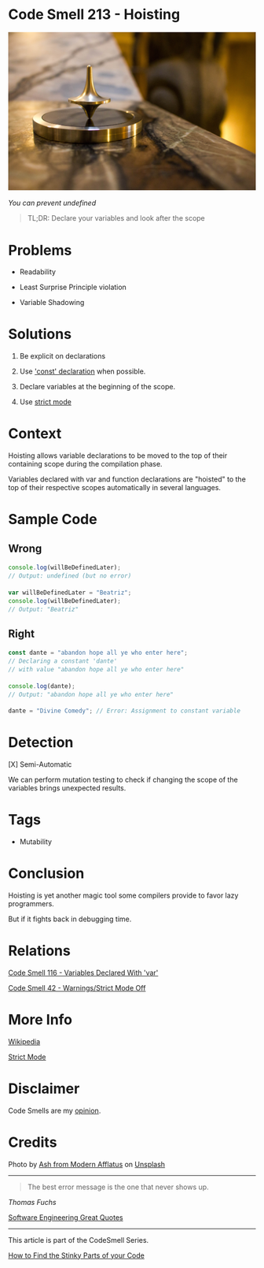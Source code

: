 # Code Smell 213 - Hoisting
            
![Code Smell 213 - Hoisting](Code%20Smell%20213%20-%20Hoisting.jpg)

*You can prevent undefined*

> TL;DR: Declare your variables and look after the scope

# Problems

- Readability

- Least Surprise Principle violation

- Variable Shadowing 

# Solutions

1. Be explicit on declarations

2. Use ['const' declaration](https://github.com/mcsee/Software-Design-Articles/tree/main/Articles/Code%20Smells/Code%20Smell%20116%20-%20Variables%20Declared%20With%20'var'/readme.md) when possible.

3. Declare variables at the beginning of the scope.

4. Use [strict mode](https://developer.mozilla.org/en-US/docs/Web/JavaScript/Reference/Strict_mode)

# Context

Hoisting allows variable declarations to be moved to the top of their containing scope during the compilation phase. 

Variables declared with var and function declarations are "hoisted" to the top of their respective scopes automatically in several languages.

# Sample Code

## Wrong

<!-- [Gist Url](https://gist.github.com/mcsee/6d889d8015a9acd6b8de8382e7dd28fc) -->

```javascript
console.log(willBeDefinedLater); 
// Output: undefined (but no error)

var willBeDefinedLater = "Beatriz";
console.log(willBeDefinedLater); 
// Output: "Beatriz"
```

## Right

<!-- [Gist Url](https://gist.github.com/mcsee/fe321a8c79ef2b6520e752ad091f20c3) -->

```javascript
const dante = "abandon hope all ye who enter here"; 
// Declaring a constant 'dante'
// with value "abandon hope all ye who enter here"

console.log(dante); 
// Output: "abandon hope all ye who enter here"

dante = "Divine Comedy"; // Error: Assignment to constant variable
```

# Detection

[X] Semi-Automatic 

We can perform mutation testing to check if changing the scope of the variables brings unexpected results. 

# Tags

- Mutability

# Conclusion

Hoisting is yet another magic tool some compilers provide to favor lazy programmers. 

But if it fights back in debugging time.

# Relations

[Code Smell 116 - Variables Declared With 'var'](https://github.com/mcsee/Software-Design-Articles/tree/main/Articles/Code%20Smells/Code%20Smell%20116%20-%20Variables%20Declared%20With%20'var'/readme.md)

[Code Smell 42 - Warnings/Strict Mode Off](https://github.com/mcsee/Software-Design-Articles/tree/main/Articles/Code%20Smells/Code%20Smell%2042%20-%20Warnings%20Strict%20Mode%20Off/readme.md)

# More Info

[Wikipedia](https://en.wiktionary.org/wiki/hoisting)

[Strict Mode](https://developer.mozilla.org/en-US/docs/Web/JavaScript/Reference/Strict_mode)

# Disclaimer

Code Smells are my [opinion](https://github.com/mcsee/Software-Design-Articles/tree/main/Articles/Blogging/I%20Wrote%20More%20than%2090%20Articles%20on%202021%20Here%20is%20What%20I%20Learned/readme.md).

# Credits

Photo by [Ash from Modern Afflatus](https://unsplash.com/de/@modernafflatusphotography) on [Unsplash](https://unsplash.com/photos/iiRQxPCDQ_Y)  
  
* * *

> The best error message is the one that never shows up.

_Thomas Fuchs_ 
 
[Software Engineering Great Quotes](https://github.com/mcsee/Software-Design-Articles/tree/main/Articles/Quotes/Software%20Engineering%20Great%20Quotes/readme.md)

* * *

This article is part of the CodeSmell Series.

[How to Find the Stinky Parts of your Code](https://github.com/mcsee/Software-Design-Articles/tree/main/Articles/Code%20Smells/How%20to%20Find%20the%20Stinky%20parts%20of%20your%20Code/readme.md)
